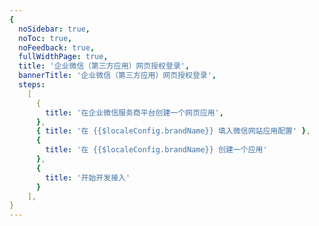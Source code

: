 ```yaml
---
{
  noSidebar: true,
  noToc: true,
  noFeedback: true,
  fullWidthPage: true,
  title: '企业微信（第三方应用）网页授权登录',
  bannerTitle: '企业微信（第三方应用）网页授权登录',
  steps:
    [
      {
        title: '在企业微信服务商平台创建一个网页应用',
      },
      { title: '在 {{$localeConfig.brandName}} 填入微信网站应用配置' },
      {
        title: '在 {{$localeConfig.brandName}} 创建一个应用'
      },
      {
        title: '开始开发接入'
      }
    ],
}
---
```


<IntegrationDetail backLink="/guides/connections/social"/>
